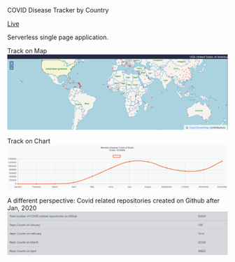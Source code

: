 COVID Disease Tracker by Country

[Live](https://ardahan-kisbet.github.io/COVID-19/)

Serverless single page application.

Track on Map
<img src= "public/Map.png">

Track on Chart
<img src= "public/Chart.PNG">

A different perspective: Covid related repositories created on Github after Jan, 2020
<img src= "public/GithubData.png">
